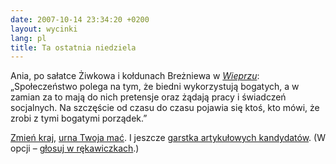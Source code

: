 ```yaml
---
date: 2007-10-14 23:34:20 +0200
layout: wycinki
lang: pl
title: Ta ostatnia niedziela
---
```


Ania, po sałatce Żiwkowa i kołdunach Breżniewa w <cite>[Wieprzu](http://czerwonywieprz.pl/ 'żarcie mają pyszne')</cite>: „Społeczeństwo polega na tym, że biedni wykorzystują bogatych, a w zamian za to mają do nich pretensje oraz żądają pracy i świadczeń socjalnych. Na szczęście od czasu do czasu pojawia się ktoś, kto mówi, że zrobi z tymi bogatymi porządek.”

[Zmień kraj](http://21pazdziernika.pl/ 'Batory, Fundacja dla Wolności et consortes'), [urna Twoja mać](http://ooops.pl/makowskiundpepe/?p=2126 'graffiti tygodnia'). I jeszcze [garstka artykułowych kandydatów](http://kandydaci2007.pl/ 'too little too late'). (W opcji – [głosuj w rękawiczkach](http://glosujwrekawiczkach.pl/ 'ja ich bardzo rozumiem').)

